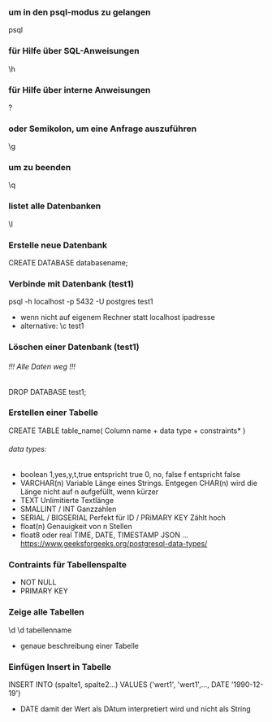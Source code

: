 
### um in den psql-modus zu gelangen
psql

### für Hilfe über SQL-Anweisungen
\h 

### für Hilfe über interne Anweisungen
\?  

### oder Semikolon, um eine Anfrage auszuführen
\g 

### um zu beenden
\q 

### listet alle Datenbanken
\l 

### Erstelle neue Datenbank
CREATE DATABASE databasename;


### Verbinde mit Datenbank (test1)
psql -h localhost -p 5432 -U postgres test1
+ wenn nicht auf eigenem Rechner statt localhost ipadresse 
+ alternative: \c test1

### Löschen einer Datenbank (test1)
###### !!! Alle Daten weg !!!
DROP DATABASE test1;

### Erstellen einer Tabelle
CREATE TABLE table_name(
    Column name + data type + constraints*
)
###### data types: 
+ boolean
1,yes,y,t,true entspricht true
0, no, false f entspricht false 
+ VARCHAR(n)
Variable Länge eines Strings. Entgegen CHAR(n) wird die Länge nicht auf n aufgefüllt, wenn kürzer
+ TEXT
Unlimitierte Textlänge
+ SMALLINT / INT 
Ganzzahlen
+ SERIAL / BIGSERIAL
Perfekt für ID / PRiMARY KEY
Zählt hoch
+ float(n)
Genauigkeit von n Stellen
+ float8 oder real
TIME, DATE, TIMESTAMP
JSON
...
https://www.geeksforgeeks.org/postgresql-data-types/

### Contraints für Tabellenspalte
+ NOT NULL
+ PRIMARY KEY

### Zeige alle Tabellen 
\d
\d tabellenname 
+ genaue beschreibung einer Tabelle

### Einfügen Insert in Tabelle 
INSERT INTO (spalte1, spalte2...) VALUES ('wert1', 'wert1',..., DATE '1990-12-19')
+ DATE damit der Wert als DAtum interpretiert wird und nicht als String




